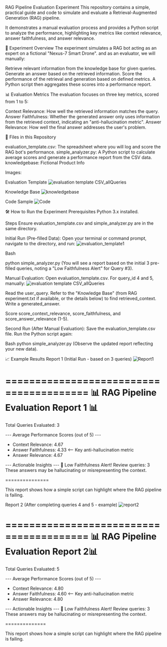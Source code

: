 RAG Pipeline Evaluation Experiment
This repository contains a simple, practical guide and code to simulate and evaluate a Retrieval-Augmented Generation (RAG) pipeline. 

It demonstrates a manual evaluation process and provides a Python script to analyze the performance, highlighting key metrics like context relevance, answer faithfulness, and answer relevance.

🚀 Experiment Overview
The experiment simulates a RAG bot acting as an expert on a fictional "Nexus-7 Smart Drone". and as an evaluator, we will manually:

Retrieve relevant information from the knowledge base for given queries.
Generate an answer based on the retrieved information.
Score the performance of the retrieval and generation based on defined metrics.
A Python script then aggregates these scores into a performance report.


📊 Evaluation Metrics
The evaluation focuses on three key metrics, scored from 1 to 5:

Context Relevance: How well the retrieved information matches the query.
Answer Faithfulness: Whether the generated answer only uses information from the retrieved context, indicating an "anti-hallucination metric".
Answer Relevance: How well the final answer addresses the user's problem.


📁 Files in this Repository

evaluation_template.csv: The spreadsheet where you will log and score the RAG bot's performance.
simple_analyzer.py: A Python script to calculate average scores and generate a performance report from the CSV data.
knowledgebase: Fictional Product Info

Images:

Evaluation Template
 ![evaluation template CSV_allQueries](https://github.com/user-attachments/assets/0f6954c4-3ea8-4306-8273-f154e6e18b84)


Knowledge Base
 ![knowledgebase](https://github.com/user-attachments/assets/15411f1e-a873-4ea7-a183-244e4f0eca6b)


Code Sample
 ![Code](https://github.com/user-attachments/assets/76fa2c19-0af6-4a29-8d82-12e091e4221a)


🛠️ How to Run the Experiment
Prerequisites
Python 3.x installed.


Steps
Ensure evaluation_template.csv and simple_analyzer.py are in the same directory.

Initial Run (Pre-filled Data):
Open your terminal or command prompt, navigate to the directory, and run:
![evaluation_template1](https://github.com/user-attachments/assets/a484b88a-cb4f-40a8-99c0-f629b311e8fe)



Bash

python simple_analyzer.py
(You will see a report based on the initial 3 pre-filled queries, noting a "Low Faithfulness Alert" for Query #3).

Manual Evaluation:
Open evaluation_template.csv. For query_id 4 and 5, manually:
![evaluation template CSV_allQueries](https://github.com/user-attachments/assets/9b3125c1-ad3d-4b3f-82de-e031222c1eee)

Read the user_query.
Refer to the "Knowledge Base" (from RAG experiment.txt if available, or the details below) to find retrieved_context.
Write a generated_answer.


Score 
score_context_relevance, score_faithfulness, and score_answer_relevance (1-5).

Second Run (After Manual Evaluation):
Save the evaluation_template.csv file. Run the Python script again:

Bash
python simple_analyzer.py
(Observe the updated report reflecting your new data).


📈 Example Results
Report 1 (Initial Run - based on 3 queries)
![Report1](https://github.com/user-attachments/assets/dc883778-6f2b-4dd3-a7f2-9a1bdeffabe5)


========================================
📊 RAG Pipeline Evaluation Report 1 📊
========================================
Total Queries Evaluated: 3

--- Average Performance Scores (out of 5) ---
  - Context Relevance: 4.67
  - Answer Faithfulness: 4.33  <-- Key anti-hallucination metric
  - Answer Relevance: 4.67

--- Actionable Insights ---
  🔴 Low Faithfulness Alert! Review queries: 3
     These answers may be hallucinating or misrepresenting the context.

===============

This report shows how a simple script can highlight where the RAG pipeline is failing.




Report 2 (After completing queries 4 and 5 - example)
![report2](https://github.com/user-attachments/assets/00eecf36-542a-4c95-aea8-42810594f626)

========================================
📊 RAG Pipeline Evaluation Report 2📊
========================================
Total Queries Evaluated: 5

--- Average Performance Scores (out of 5) ---
  - Context Relevance: 4.80
  - Answer Faithfulness: 4.60  <-- Key anti-hallucination metric
  - Answer Relevance: 4.80

--- Actionable Insights ---
  🔴 Low Faithfulness Alert! Review queries: 3
     These answers may be hallucinating or misrepresenting the context.

==============

This report shows how a simple script can highlight where the RAG pipeline is failing.
